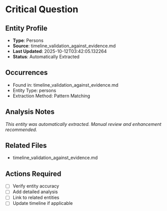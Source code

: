 # Critical Question

## Entity Profile
- **Type**: Persons
- **Source**: timeline_validation_against_evidence.md
- **Last Updated**: 2025-10-12T03:42:05.132264
- **Status**: Automatically Extracted

## Occurrences
- Found in: timeline_validation_against_evidence.md
- Entity Type: persons
- Extraction Method: Pattern Matching

## Analysis Notes
*This entity was automatically extracted. Manual review and enhancement recommended.*

## Related Files
- timeline_validation_against_evidence.md

## Actions Required
- [ ] Verify entity accuracy
- [ ] Add detailed analysis
- [ ] Link to related entities
- [ ] Update timeline if applicable
